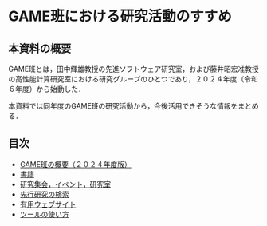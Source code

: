 # GAME班における研究活動のすすめ

## 本資料の概要
GAME班とは，田中輝雄教授の先進ソフトウェア研究室，および藤井昭宏准教授の高性能計算研究室における研究グループのひとつであり，２０２４年度（令和６年度）から始動した．

本資料では同年度のGAME班の研究活動から，今後活用できそうな情報をまとめる．

## 目次

- <a id="summary" href="./subpage/summary.md">GAME班の概要（２０２４年度版）</a>
- <a id="book" href="./subpage/book.md">書籍</a>
- <a id="event" href="./subpage/event.md">研究集会，イベント，研究室</a>
- <a id="survey" href="./subpage/survey.md">先行研究の検索</a>
- <a id="website" href="./subpage/website.md">有用ウェブサイト</a>
- <a id="tips" href="./subpage/tips.md">ツールの使い方</a>
